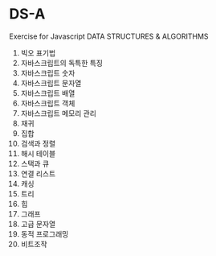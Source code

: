 # DS-A
Exercise for Javascript DATA STRUCTURES &amp; ALGORITHMS
1. 빅오 표기법
2. 자바스크립트의 독특한 특징
3. 자바스크립트 숫자
4. 자바스크립트 문자열
5. 자바스크립트 배열
6. 자바스크립트 객체
7. 자바스크립트 메모리 관리
8. 재귀
9. 집합
10. 검색과 정렬
11. 해시 테이블
12. 스택과 큐
13. 연결 리스트
14. 캐싱
15. 트리
16. 힙
17. 그래프
18. 고급 문자열
19. 동적 프로그래밍
20. 비트조작

